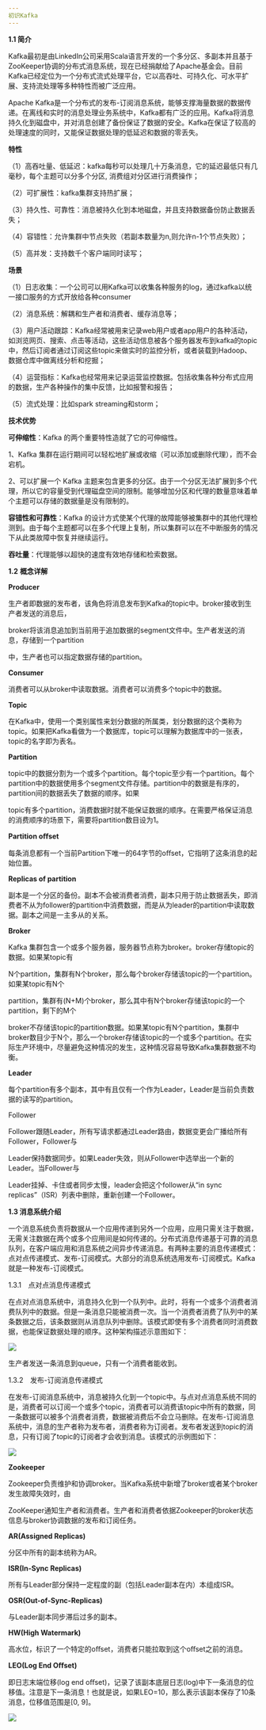 ```yaml
---
初识Kafka 
---
```


**1.1 简介**

Kafka最初是由LinkedIn公司采用Scala语言开发的一个多分区、多副本并且基于ZooKeeper协调的分布式消息系统，现在已经捐献给了Apache基金会。目前Kafka已经定位为一个分布式流式处理平台，它以高吞吐、可持久化、可水平扩展、支持流处理等多种特性而被广泛应用。

Apache Kafka是一个分布式的发布-订阅消息系统，能够支撑海量数据的数据传递。在离线和实时的消息处理业务系统中，Kafka都有广泛的应用。Kafka将消息持久化到磁盘中，并对消息创建了备份保证了数据的安全。Kafka在保证了较高的处理速度的同时，又能保证数据处理的低延迟和数据的零丢失。

**特性**

（1）高吞吐量、低延迟：kafka每秒可以处理几十万条消息，它的延迟最低只有几毫秒，每个主题可以分多个分区, 消费组对分区进行消费操作；

（2）可扩展性：kafka集群支持热扩展；

（3）持久性、可靠性：消息被持久化到本地磁盘，并且支持数据备份防止数据丢失；

（4）容错性：允许集群中节点失败（若副本数量为n,则允许n-1个节点失败）；

（5）高并发：支持数千个客户端同时读写；

**场景**

（1）日志收集：一个公司可以用Kafka可以收集各种服务的log，通过kafka以统一接口服务的方式开放给各种consumer

（2）消息系统：解耦和生产者和消费者、缓存消息等；

（3）用户活动跟踪：Kafka经常被用来记录web用户或者app用户的各种活动，如浏览网页、搜索、点击等活动，这些活动信息被各个服务器发布到kafka的topic中，然后订阅者通过订阅这些topic来做实时的监控分析，或者装载到Hadoop、数据仓库中做离线分析和挖掘；

（4）运营指标：Kafka也经常用来记录运营监控数据。包括收集各种分布式应用的数据，生产各种操作的集中反馈，比如报警和报告；

（5）流式处理：比如spark   streaming和storm；

**技术优势**

**可伸缩性**：Kafka   的两个重要特性造就了它的可伸缩性。

1、Kafka     集群在运行期间可以轻松地扩展或收缩（可以添加或删除代理），而不会宕机。

2、可以扩展一个 Kafka 主题来包含更多的分区。由于一个分区无法扩展到多个代理，所以它的容量受到代理磁盘空间的限制。能够增加分区和代理的数量意味着单个主题可以存储的数据量是没有限制的。

**容错性和可靠性**：Kafka 的设计方式使某个代理的故障能够被集群中的其他代理检测到。由于每个主题都可以在多个代理上复制，所以集群可以在不中断服务的情况下从此类故障中恢复并继续运行。

**吞吐量**：代理能够以超快的速度有效地存储和检索数据。

**1.2** **概念详解** 

**Producer**

生产者即数据的发布者，该角色将消息发布到Kafka的topic中。broker接收到生产者发送的消息后，

broker将该消息追加到当前用于追加数据的segment文件中。生产者发送的消息，存储到一个partition

中，生产者也可以指定数据存储的partition。

**Consumer**

消费者可以从broker中读取数据。消费者可以消费多个topic中的数据。

**Topic**

在Kafka中，使用一个类别属性来划分数据的所属类，划分数据的这个类称为topic。如果把Kafka看做为一个数据库，topic可以理解为数据库中的一张表，topic的名字即为表名。

**Partition**

topic中的数据分割为一个或多个partition。每个topic至少有一个partition。每个partition中的数据使用多个segment文件存储。partition中的数据是有序的，partition间的数据丢失了数据的顺序。如果

topic有多个partition，消费数据时就不能保证数据的顺序。在需要严格保证消息的消费顺序的场景下，需要将partition数目设为1。

**Partition oﬀset**

每条消息都有一个当前Partition下唯一的64字节的oﬀset，它指明了这条消息的起始位置。

**Replicas of partition**

副本是一个分区的备份。副本不会被消费者消费，副本只用于防止数据丢失，即消费者不从为follower的partition中消费数据，而是从为leader的partition中读取数据。副本之间是一主多从的关系。

**Broker**

Kafka     集群包含一个或多个服务器，服务器节点称为broker。broker存储topic的数据。如果某topic有

N个partition，集群有N个broker，那么每个broker存储该topic的一个partition。如果某topic有N个

partition，集群有(N+M)个broker，那么其中有N个broker存储该topic的一个partition，剩下的M个

broker不存储该topic的partition数据。如果某topic有N个partition，集群中broker数目少于N个，那么一个broker存储该topic的一个或多个partition。在实际生产环境中，尽量避免这种情况的发生，这种情况容易导致Kafka集群数据不均衡。

**Leader**

每个partition有多个副本，其中有且仅有一个作为Leader，Leader是当前负责数据的读写的partition。             

Follower

Follower跟随Leader，所有写请求都通过Leader路由，数据变更会广播给所有Follower，Follower与

Leader保持数据同步。如果Leader失效，则从Follower中选举出一个新的Leader。当Follower与

Leader挂掉、卡住或者同步太慢，leader会把这个follower从“in sync replicas”（ISR）列表中删除，重新创建一个Follower。

**1.3 消息系统介绍**

一个消息系统负责将数据从一个应用传递到另外一个应用，应用只需关注于数据，无需关注数据在两个或多个应用间是如何传递的。分布式消息传递基于可靠的消息队列，在客户端应用和消息系统之间异步传递消息。有两种主要的消息传递模式：点对点传递模式、发布-订阅模式。大部分的消息系统选用发布-订阅模式。Kafka就是一种发布-订阅模式。

1.3.1　点对点消息传递模式

在点对点消息系统中，消息持久化到一个队列中。此时，将有一个或多个消费者消费队列中的数据。但是一条消息只能被消费一次。当一个消费者消费了队列中的某条数据之后，该条数据则从消息队列中删除。该模式即使有多个消费者同时消费数据，也能保证数据处理的顺序。这种架构描述示意图如下：

![](assets/p-to-c.png)

生产者发送一条消息到queue，只有一个消费者能收到。

1.3.2　发布-订阅消息传递模式

在发布-订阅消息系统中，消息被持久化到一个topic中。与点对点消息系统不同的是，消费者可以订阅一个或多个topic，消费者可以消费该topic中所有的数据，同一条数据可以被多个消费者消费，数据被消费后不会立马删除。在发布-订阅消息系统中，消息的生产者称为发布者，消费者称为订阅者。发布者发送到topic的消息，只有订阅了topic的订阅者才会收到消息。该模式的示例图如下：

![](assets/p-to-c2.png)

**Zookeeper**

Zookeeper负责维护和协调broker。当Kafka系统中新增了broker或者某个broker发生故障失效时，由

ZooKeeper通知生产者和消费者。生产者和消费者依据Zookeeper的broker状态信息与broker协调数据的发布和订阅任务。

**AR(Assigned Replicas)**

分区中所有的副本统称为AR。

**ISR(In-Sync Replicas)**

所有与Leader部分保持一定程度的副（包括Leader副本在内）本组成ISR。

**OSR(Out-of-Sync-Replicas)**

与Leader副本同步滞后过多的副本。

**HW(High Watermark)**

高水位，标识了一个特定的oﬀset，消费者只能拉取到这个oﬀset之前的消息。

**LEO(Log End Oﬀset)**

即日志末端位移(log end oﬀset)，记录了该副本底层日志(log)中下一条消息的位移值。注意是下一条消息！也就是说，如果LEO=10，那么表示该副本保存了10条消息，位移值范围是[0, 9]。

![](assets/move.png)